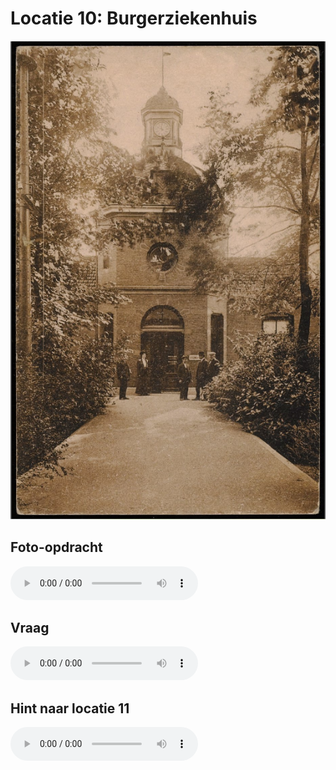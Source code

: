 # Locatie 10: Burgerziekenhuis
![](../img/burgerziekenhuis-banner.png)

## Foto-opdracht
<audio controls>
  <source src="https://raw.githubusercontent.com/robogast/blasius-speurtocht/master/mp3/stap10-foto.mp3" type="audio/mpeg">
</audio>

## Vraag
<audio controls>
  <source src="https://raw.githubusercontent.com/robogast/blasius-speurtocht/master/mp3/stap10-vraag.mp3" type="audio/mpeg">
</audio>

## Hint naar locatie 11
<audio controls>
  <source src="https://raw.githubusercontent.com/robogast/blasius-speurtocht/master/mp3/stap11-hint.mp3" type="audio/mpeg">
</audio>

